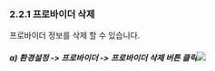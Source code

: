 ### 2.2.1 프로바이더 삭제

프로바이더 정보를 삭제 할 수 있습니다.

##### a\)    환경설정 -&gt; 프로바이더 -&gt; 프로바이더 삭제 버튼 클릭![](/assets/프로바이더삭제.png)



